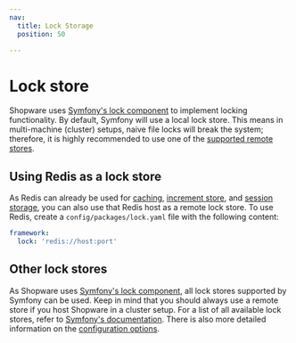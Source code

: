 ```yaml
---
nav:
  title: Lock Storage
  position: 50

---
```


# Lock store

Shopware uses [Symfony's lock component](https://symfony.com/doc/5.4/lock.html) to implement locking functionality.
By default, Symfony will use a local lock store. This means in multi-machine (cluster) setups, naive file locks will break the system; therefore, it is highly recommended to use one of the [supported remote stores](https://symfony.com/doc/5.4/components/lock.html#available-stores).

## Using Redis as a lock store

As Redis can already be used for [caching](./caches), [increment store](./increment), and [session storage](./session), you can also use that Redis host as a remote lock store.
To use Redis, create a `config/packages/lock.yaml` file with the following content:

```yaml
framework:
  lock: 'redis://host:port'
```

## Other lock stores

As Shopware uses [Symfony's lock component](https://symfony.com/doc/5.4/lock.html), all lock stores supported by Symfony can be used.
Keep in mind that you should always use a remote store if you host Shopware in a cluster setup.
For a list of all available lock stores, refer to [Symfony's documentation](https://symfony.com/doc/5.4/components/lock.html#available-stores).
There is also more detailed information on the [configuration options](https://symfony.com/doc/5.4/lock.html#configuring-lock-with-frameworkbundle).
